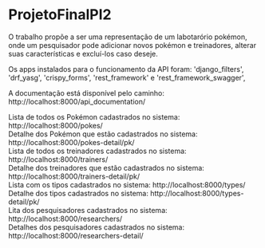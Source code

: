 # ProjetoFinalPI2

O trabalho propõe a ser uma representação de um labotarório pokémon, onde um pesquisador pode adicionar novos pokémon e treinadores,
alterar suas características e excluí-los caso deseje.

Os apps instalados para o funcionamento da API foram:
'django_filters', 'drf_yasg', 'crispy_forms', 'rest_framework' e 'rest_framework_swagger',

A documentação está disponível pelo caminho: http://localhost:8000/api_documentation/


Lista de todos os Pokémon cadastrados no sistema: http://localhost:8000/pokes/  
Detalhe dos Pokémon que estão cadastrados no sistema: http://localhost:8000/pokes-detail/pk/  
Lista de todos os treinadores cadastrados no sistema: http://localhost:8000/trainers/  
Detalhe dos treinadores que estão cadastrados no sistema: http://localhost:8000/trainers-detail/pk/  
Lista com os tipos cadastrados no sistema: http://localhost:8000/types/  
Detalhe dos tipos cadastrados no sistema: http://localhost:8000/types-detail/pk/  
Lita dos pesquisadores cadastrados no sistema: http://localhost:8000/researchers/  
Detalhes dos pesquisadores cadastrados no sistema: http://localhost:8000/researchers-detail/  

